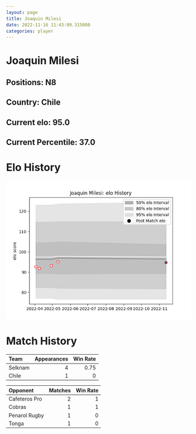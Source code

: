 ```yaml
---  
layout: page  
title: Joaquin Milesi  
date: 2022-11-16 11:43:09.315080  
categories: player  
---
```

# Joaquin Milesi

## Positions: N8

## Country: Chile

## Current elo: 95.0

## Current Percentile: 37.0

# Elo History


![elo history](history_JoaquinMilesi.png)
# Match History


| Team    |   Appearances |   Win Rate |
|:--------|--------------:|-----------:|
| Selknam |             4 |       0.75 |
| Chile   |             1 |       0    |

| Opponent      |   Matches |   Win Rate |
|:--------------|----------:|-----------:|
| Cafeteros Pro |         2 |          1 |
| Cobras        |         1 |          1 |
| Penarol Rugby |         1 |          0 |
| Tonga         |         1 |          0 |